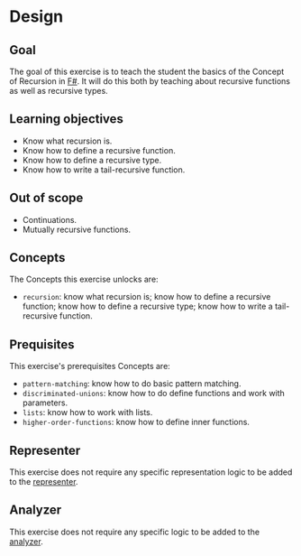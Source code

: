# Design

## Goal

The goal of this exercise is to teach the student the basics of the Concept of Recursion in [F#][recursion]. It will do this both by teaching about recursive functions as well as recursive types.

## Learning objectives

- Know what recursion is.
- Know how to define a recursive function.
- Know how to define a recursive type.
- Know how to write a tail-recursive function.

## Out of scope

- Continuations.
- Mutually recursive functions.

## Concepts

The Concepts this exercise unlocks are:

- `recursion`: know what recursion is; know how to define a recursive function; know how to define a recursive type; know how to write a tail-recursive function.

## Prequisites

This exercise's prerequisites Concepts are:

- `pattern-matching`: know how to do basic pattern matching.
- `discriminated-unions`: know how to do define functions and work with parameters.
- `lists`: know how to work with lists.
- `higher-order-functions`: know how to define inner functions.

## Representer

This exercise does not require any specific representation logic to be added to the [representer][representer].

## Analyzer

This exercise does not require any specific logic to be added to the [analyzer][analyzer].

[analyzer]: https://github.com/exercism/fsharp-analyzer
[representer]: https://github.com/exercism/fsharp-representer
[recursion]: https://docs.microsoft.com/en-us/dotnet/fsharp/language-reference/functions/recursive-functions-the-rec-keyword
